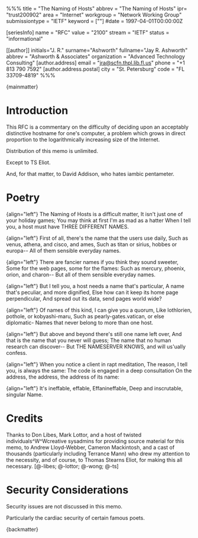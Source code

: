 %%%
title = "The Naming of Hosts"
abbrev = "The Naming of Hosts"
ipr= "trust200902"
area = "Internet"
workgroup = "Network Working Group"
submissiontype = "IETF"
keyword = [""]
#date = 1997-04-01T00:00:00Z

[seriesInfo]
name = "RFC"
value = "2100"
stream = "IETF"
status = "informational"

[[author]]
initials="J. R."
surname="Ashworth"
fullname="Jay R. Ashworth"
abbrev = "Ashworth & Associates"
organization = "Advanced Technology Consulting"
  [author.address]
  email = "jra@scfn.thpl.lib.fl.us"
  phone = "+1 813 790 7592"
  [author.address.postal]
  city = "St. Petersburg"
  code = "FL 33709-4819"
%%%

{mainmatter}

# Introduction

This RFC is a commentary on the difficulty of deciding upon an
acceptably distinctive hostname for one's computer, a problem which
grows in direct proportion to the logarithmically increasing size of
the Internet.

Distribution of this memo is unlimited.

Except to TS Eliot.

And, for that matter, to David Addison, who hates iambic pentameter.

# Poetry

{align="left"}
    The Naming of Hosts is a difficult matter,
        It isn't just one of your holiday games;
    You may think at first I'm as mad as a hatter
        When I tell you, a host must have THREE DIFFERENT NAMES.

{align="left"}
    First of all, there's the name that the users use daily,
        Such as venus, athena, and cisco, and ames,
    Such as titan or sirius, hobbes or europa--
        All of them sensible everyday names.

{align="left"}
    There are fancier names if you think they sound sweeter,
        Some for the web pages, some for the flames:
    Such as mercury, phoenix, orion, and charon--
        But all of them sensible everyday names.

{align="left"}
    But I tell you, a host needs a name that's particular,
        A name that's peculiar, and more dignified,
    Else how can it keep its home page perpendicular,
        And spread out its data, send pages world wide?

{align="left"}
    Of names of this kind, I can give you a quorum,
        Like lothlorien, pothole, or kobyashi-maru,
    Such as pearly-gates.vatican, or else diplomatic-
        Names that never belong to more than one host.

{align="left"}
    But above and beyond there's still one name left over,
        And that is the name that you never will guess;
    The name that no human research can discover--
        But THE NAMESERVER KNOWS, and will us'ually confess.

{align="left"}
    When you notice a client in rapt meditation,
        The reason, I tell you, is always the same:
    The code is engaged in a deep consultation
        On the address, the address, the address of its name:

{align="left"}
                It's ineffable,
                effable,
                Effanineffable,
                Deep and inscrutable,
                singular
                Name.

# Credits

Thanks to Don Libes, Mark Lottor, and a host of twisted
individuals^W^Wcreative sysadmins for providing source material for
this memo, to Andrew Lloyd-Webber, Cameron Mackintosh, and a cast of
thousands (particularly including Terrance Mann) who drew my
attention to the necessity, and of course, to Thomas Stearns Eliot,
for making this all necessary. [@-libes; @-lottor; @-wong; @-ts]

# Security Considerations

Security issues are not discussed in this memo.

Particularly the cardiac security of certain famous poets.

{backmatter}

<reference anchor='libes' target=''>
 <front>
 <title>Choosing a Name for Your Computer</title>
  <author initials='D.' surname='Libes' fullname='D. Libes'></author>
  <date year='1989' month='November'/>
 </front>
 <seriesInfo name="Communications of the ACM" value='Vol. 32, No. 11, Pg. 1289' />
 </reference>

<reference anchor='lottor' target='namedroppers@internic.net'>
 <front>
 <title>Domain Name Survey</title>
  <author initials='M.' surname='Lottor' fullname='M. Lottor'></author>
  <date year='1997' month='January'/>
 </front>
 </reference>

<reference anchor='wong' target='http://www.seas.upenn.edu/~mengwong/coolhosts.html'>
 <front>
 <title>Cool Hostnames</title>
  <author initials='M.' surname='Wong' fullname='M. Wong'></author>
  <date/>
 </front>
 </reference>

<reference anchor='ts' target=''>
 <front>
 <title>Old Possum's Book of Practical Cats</title>
  <author initials='TS' surname='Stearns' fullname='TS. Stearns'></author>
  <date/>
 </front>
 </reference>
